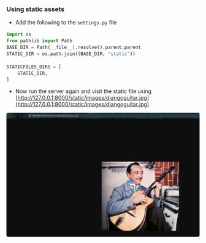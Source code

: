 
### Using static assets

- Add the following to the `settings.py` file
```python
import os
from pathlib import Path
BASE_DIR = Path(__file__).resolve().parent.parent
STATIC_DIR = os.path.join((BASE_DIR, "static"))

STATICFILES_DIRS = [
    STATIC_DIR,
]
```

- Now run the server again and visit the static file using [http://127.0.0.1:8000/static/images/djangoguitar.jpg](http://127.0.0.1:8000/static/images/djangoguitar.jpg)

![](https://github.com/codeaprendiz/_assets/blob/master/html-css-kitchen/django-task5-static-files.png)
